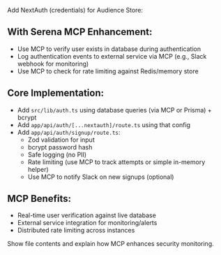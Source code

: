 Add NextAuth (credentials) for Audience Store:

## With Serena MCP Enhancement:
- Use MCP to verify user exists in database during authentication
- Log authentication events to external service via MCP (e.g., Slack webhook for monitoring)
- Use MCP to check for rate limiting against Redis/memory store

## Core Implementation:
- Add `src/lib/auth.ts` using database queries (via MCP or Prisma) + bcrypt
- Add `app/api/auth/[...nextauth]/route.ts` using that config
- Add `app/api/auth/signup/route.ts`:
  - Zod validation for input
  - bcrypt password hash
  - Safe logging (no PII)
  - Rate limiting (use MCP to track attempts or simple in-memory helper)
  - Use MCP to notify Slack on new signups (optional)

## MCP Benefits:
- Real-time user verification against live database
- External service integration for monitoring/alerts
- Distributed rate limiting across instances

Show file contents and explain how MCP enhances security monitoring.
